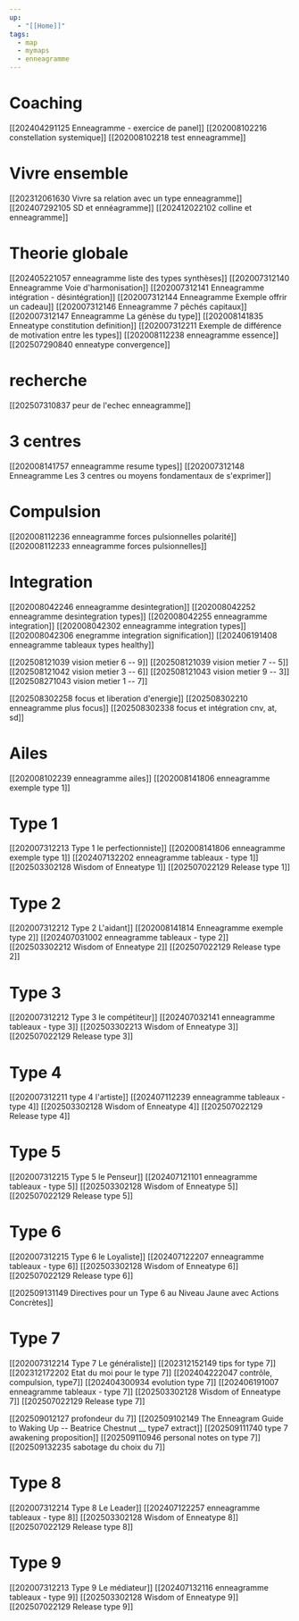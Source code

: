 ```yaml
---
up:
  - "[[Home]]"
tags:
  - map
  - mymaps
  - enneagramme
---
```

# Coaching
[[202404291125 Enneagramme - exercice de panel]]
[[202008102216 constellation systemique]]
[[202008102218 test enneagramme]]

# Vivre ensemble
[[202312061630 Vivre sa relation avec un type enneagramme]]
[[202407292105 SD et ennéagramme]]
[[202412022102 colline et enneagramme]]

# Theorie globale
[[202405221057 enneagramme liste des types synthèses]]
[[202007312140 Enneagramme Voie d'harmonisation]]
[[202007312141 Enneagramme intégration - désintégration]]
[[202007312144 Enneagramme Exemple offrir un cadeau]]
[[202007312146 Enneagramme 7 pêchés capitaux]]
[[202007312147 Enneagramme La génèse du type]]
[[202008141835 Enneatype constitution definition]]
[[202007312211 Exemple de différence de motivation entre les types]]
[[202008112238 enneagramme essence]]
[[202507290840 enneatype convergence]]

# recherche
[[202507310837 peur de l'echec enneagramme]]

# 3 centres
[[202008141757 enneagramme resume types]]
[[202007312148 Enneagramme Les 3 centres ou moyens fondamentaux de s'exprimer]]
# Compulsion
[[202008112236 enneagramme forces pulsionnelles polarité]]
[[202008112233 enneagramme forces pulsionnelles]]
# Integration
[[202008042246 enneagramme desintegration]]
[[202008042252 enneagramme desintegration types]]
[[202008042255 enneagramme integration]]
[[202008042302 enneagramme integration types]]
[[202008042306 enegramme integration signification]]
[[202406191408 enneagramme tableaux types healthy]]

[[202508121039 vision metier 6 -- 9]]
[[202508121039 vision metier 7 -- 5]]
[[202508121042 vision metier 3 -- 6]]
[[202508121043 vision metier 9 -- 3]]
[[202508271043 vision metier 1 -- 7]]

[[202508302258 focus et liberation d'energie]]
[[202508302210 enneagramme plus focus]]
[[202508302338 focus et intégration cnv, at, sd]]


# Ailes
[[202008102239 enneagramme  ailes]]
[[202008141806 enneagramme exemple type 1]]
# Type 1
[[202007312213 Type 1 le perfectionniste]]
[[202008141806 enneagramme exemple type 1]]
[[202407132202 enneagramme tableaux - type 1]]
[[202503302128 Wisdom of Enneatype 1]]
[[202507022129 Release type 1]]
# Type 2
[[202007312212 Type 2 L'aidant]]
[[202008141814 Enneagramme exemple type 2]]
[[202407031002 enneagramme tableaux - type 2]]
[[202503302212 Wisdom of Enneatype 2]]
[[202507022129 Release type 2]]
# Type 3
[[202007312212 Type 3 le compétiteur]]
[[202407032141 enneagramme tableaux - type 3]]
[[202503302213 Wisdom of Enneatype 3]]
[[202507022129 Release type 3]]

# Type 4
[[202007312211 type 4 l'artiste]]
[[202407112239 enneagramme tableaux - type 4]]
[[202503302128 Wisdom of Enneatype 4]]
[[202507022129 Release type 4]]

# Type 5
[[202007312215 Type 5 le Penseur]]
[[202407121101 enneagramme tableaux - type 5]]
[[202503302128 Wisdom of Enneatype 5]]
[[202507022129 Release type 5]]
# Type 6
[[202007312215 Type 6 le Loyaliste]]
[[202407122207 enneagramme tableaux - type 6]]
[[202503302128 Wisdom of Enneatype 6]]
[[202507022129 Release type 6]]

[[202509131149 Directives pour un Type 6 au Niveau Jaune avec Actions Concrètes]]
# Type 7
[[202007312214 Type 7 Le généraliste]]
[[202312152149 tips for type 7]]
[[202312172202 Etat du moi pour le type 7]]
[[202404222047 contrôle, compulsion, type7]]
[[202404300934 evolution type 7]]
[[202406191007 enneagramme tableaux - type 7]]
[[202503302128 Wisdom of Enneatype 7]]
[[202507022129 Release type 7]]

[[202509012127 profondeur du 7]]
[[202509102149 The Enneagram Guide to Waking Up -- Beatrice Chestnut __ type7 extract]]
[[202509111740 type 7 awakening proposition]]
[[202509110946 personal notes on type 7]]
[[202509132235 sabotage du choix du 7]]



# Type 8
[[202007312214 Type 8 Le Leader]]
[[202407122257 enneagramme tableaux - type 8]]
[[202503302128 Wisdom of Enneatype 8]]
[[202507022129 Release type 8]]

# Type 9
[[202007312213 Type 9 Le médiateur]]
[[202407132116 enneagramme tableaux - type 9]]
[[202503302128 Wisdom of Enneatype 9]]
[[202507022129 Release type 9]]